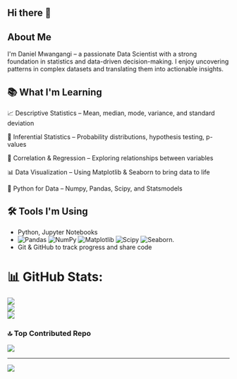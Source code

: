 ## Hi there 👋

<!--
**Danielkilango/Danielkilango** is a ✨ _special_ ✨ repository because its `README.md` (this file) appears on your GitHub profile.

Here are some ideas to get you started:

- 🔭 I’m currently working on ...
- 🌱 I’m currently learning ...
- 👯 I’m looking to collaborate on ...
- 🤔 I’m looking for help with ...
- 💬 Ask me about ...
- 📫 How to reach me: ...
- 😄 Pronouns: ...
- ⚡ Fun fact: ...
-->

 ## About Me
I'm Daniel Mwangangi – a passionate Data Scientist with a strong foundation in statistics and data-driven decision-making. I enjoy uncovering patterns in complex datasets and translating them into actionable insights.

## 📚 What I'm Learning
📈 Descriptive Statistics – Mean, median, mode, variance, and standard deviation

🧪 Inferential Statistics – Probability distributions, hypothesis testing, p-values

🔢 Correlation & Regression – Exploring relationships between variables

📊 Data Visualization – Using Matplotlib & Seaborn to bring data to life

🐍 Python for Data – Numpy, Pandas, Scipy, and Statsmodels
## 🛠️ Tools I'm Using
- Python, Jupyter Notebooks
- ![Pandas](https://img.shields.io/badge/pandas-%23150458.svg?style=for-the-badge&logo=pandas&logoColor=white) ![NumPy](https://img.shields.io/badge/numpy-%23013243.svg?style=for-the-badge&logo=numpy&logoColor=white) ![Matplotlib](https://img.shields.io/badge/Matplotlib-%23ffffff.svg?style=for-the-badge&logo=Matplotlib&logoColor=black) ![Scipy](https://img.shields.io/badge/SciPy-%230C55A5.svg?style=for-the-badge&logo=scipy&logoColor=%white) ![Seaborn](https://img.shields.io/badge/Seaborn-76B900?style=for-the-badge&logo=seaborn&logoColor=white).
- Git & GitHub to track progress and share code

 
# 📊 GitHub Stats:
![](https://github-readme-stats.vercel.app/api?username=danielkilango&theme=dark&hide_border=false&include_all_commits=false&count_private=false)<br/>
![](https://nirzak-streak-stats.vercel.app/?user=danielkilango&theme=dark&hide_border=false)<br/>
![](https://github-readme-stats.vercel.app/api/top-langs/?username=danielkilango&theme=dark&hide_border=false&include_all_commits=false&count_private=false&layout=compact)

### 🔝 Top Contributed Repo
![](https://github-contributor-stats.vercel.app/api?username=danielkilango&limit=5&theme=dark&combine_all_yearly_contributions=true)

---
[![](https://visitcount.itsvg.in/api?id=danielkilango&icon=0&color=0)](https://visitcount.itsvg.in)

<!-- Proudly created with GPRM ( https://gprm.itsvg.in ) -->
